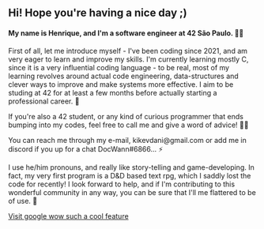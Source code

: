<html lang="en">
<body style="font:-family:verdana;">
<h2> Hi! Hope you're having a nice day ;) </h2>
<h4> My name is  Henrique, and I'm a software engineer at 42 São Paulo. 👋😁 </h4>
<p title="I'm a introduction!"> First of all, let me introduce myself - I've been coding since 2021, and am very eager to learn and improve my skills. I'm currently learning mostly C, since it is a very influential coding language - to be real, most of my learning revolves around actual code engineering, data-structures and clever ways to improve and make systems more effective. I aim to be studing at 42 for at least a few months before actually starting a professional career. 💼 </p>
  
<p> If you're also a 42 student, or any kind of curious programmer that ends bumping into my codes, feel free to call me and give a word of advice! 🧑‍🚀</p>
  
<p> You can reach me through my e-mail, kikevdani@gmail.com or add me in discord if you up for a chat DocWann#6866... ⚡️</p>
  
<p> I use he/him pronouns, and really like story-telling and game-developing. In fact, my very first program is a D&D based text rpg, which I saddly lost the code for recently! I look forward to help, and if I'm contributing to this wonderful community in any way, you can be sure that I'll me flattered to be of use. 🔭</p>
  
<a href="https://www.google.com">Visit google wow such a cool feature</a>
<div align="center" style="display: inline_block"><br>
<img align = "center" alt="Ben dez irado" height="1" width="8000" src="https://user-images.githubusercontent.com/106987431/203650284-10a48996-6daf-4955-a17c-25908a179e27.png">
</body>
</html>
  
    
